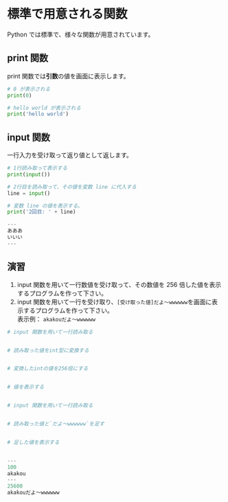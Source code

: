 # 標準で用意される関数

Python では標準で、様々な関数が用意されています。

## print 関数

print 関数では**引数**の値を画面に表示します。

```py
# 0 が表示される
print(0)

# hello world が表示される
print('hello world')
```

## input 関数

一行入力を受け取って返り値として返します。

```py
# 1行読み取って表示する
print(input())

# 2行目を読み取って、その値を変数 line に代入する
line = input()

# 変数 line の値を表示する。
print('2回目: ' + line)

---
あああ
いいい
---
```

## 演習

1. input 関数を用いて一行数値を受け取って、その数値を 256 倍した値を表示するプログラムを作って下さい。
2. input 関数を用いて一行を受け取り、`[受け取った値]だよ～wwwwww`を画面に表示するプログラムを作って下さい。<br>
   表示例： `akakouだよ～wwwwww`

```py
# input 関数を用いて一行読み取る


# 読み取った値をint型に変換する


# 変換したintの値を256倍にする


# 値を表示する


# input 関数を用いて一行読み取る


# 読み取った値と`だよ～wwwwww`を足す


# 足した値を表示する


---
100
akakou
---
25600
akakouだよ～wwwwww
```

